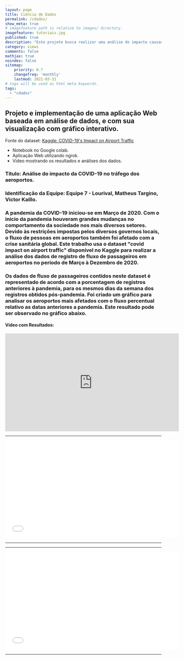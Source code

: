```yaml
---
layout: page
title: Ciência de Dados
permalink: /cdados/
show_meta: true
# imagefeature path is relative to images/ directory.
imagefeature: tutoriais.jpg
published: true
description: "Este projeto busca realizar uma análise do impacto causado pela pandemia do COVID-19 no tráfego dos aeroportos. Nesta análise busca-se apresentar graficamente dados sobre cidades de diferentes países, apresentando os números sobre a movimentação dos aeroportos comparando com datas anteriores à pandemia. "
category: views
comments: false
mathjax: true
noindex: false
sitemap:
    priority: 0.7
    changefreq: 'monthly'
    lastmod: 2021-03-31
# tags will be used as html meta keywords.    
tags:
  - "cdados"
---
```



## Projeto e implementação de uma aplicação Web baseada em análise de dados, e com sua visualização com gráfico interativo.

Fonte do dataset: [Kaggle: COVID-19's Impact on Airport Traffic](https://www.kaggle.com/terenceshin/covid19s-impact-on-airport-traffic) 

* Notebook no Google colab.
* Aplicação Web utilizando ngrok.
* Video mostrando os resultados e análises dos dados. 

### Título: Análise do impacto da COVID-19 no tráfego dos aeroportos.

### Identificação da Equipe: Equipe 7 - Lourival, Matheus Targino, Victor Kaillo.

### A pandemia da COVID-19 iniciou-se em Março de 2020. Com o inicio da pandemia houveram grandes mudanças no comportamento da sociedade nos mais diversos setores. Devido às restrições impostas pelos diversos governos locais, o fluxo de pessoas em aeroportos também foi afetado com a crise sanitária global. Este trabalho usa o dataset "covid impact on airport traffic" disponível no Kaggle para realizar a análise dos dados de registro de fluxo de passageiros em aeroportos no período de Março à Dezembro de 2020.

### Os dados de fluxo de passageiros contidos neste dataset é representado de acordo  com a porcentagem de registros anteriores à pandemia, para os mesmos dias da semana dos registros obtidos pós-pandemia. Foi criado um gráfico  para analisar os aeroportos mais afetados com o fluxo percentual relativo as datas anteriores a pandemia. Este resultado pode ser observado no gráfico abaixo.


#### Vídeo com Resultados:

<iframe width="560" height="315" src="https://www.youtube.com/embed/wvbqXM8AxGM" title="YouTube video player" frameborder="0" allow="accelerometer; autoplay; clipboard-write; encrypted-media; gyroscope; picture-in-picture" allowfullscreen></iframe>

<hr class="transp">
<div class="ytube-video-container">
<iframe width="560" height="315" src="{{ https://www.youtube.com/wvbqXM8AxGM }}" frameborder="0" allowfullscreen></iframe>
</div>
<hr class="transp">

<hr class="transp">
<div class="ytube-video-container">
<iframe width="560" height="315" src="{{ https://youtu.be/wvbqXM8AxGM }}" frameborder="0" allowfullscreen></iframe>
</div>
<hr class="transp">